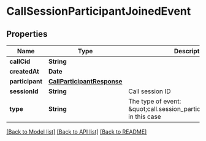 # CallSessionParticipantJoinedEvent

## Properties
Name | Type | Description | Notes
------------ | ------------- | ------------- | -------------
**callCid** | **String** |  | 
**createdAt** | **Date** |  | 
**participant** | [**CallParticipantResponse**](CallParticipantResponse.md) |  | 
**sessionId** | **String** | Call session ID | 
**type** | **String** | The type of event: \&quot;call.session_participant_joined\&quot; in this case | [default to "call.session_participant_joined"]

[[Back to Model list]](../README.md#documentation-for-models) [[Back to API list]](../README.md#documentation-for-api-endpoints) [[Back to README]](../README.md)


